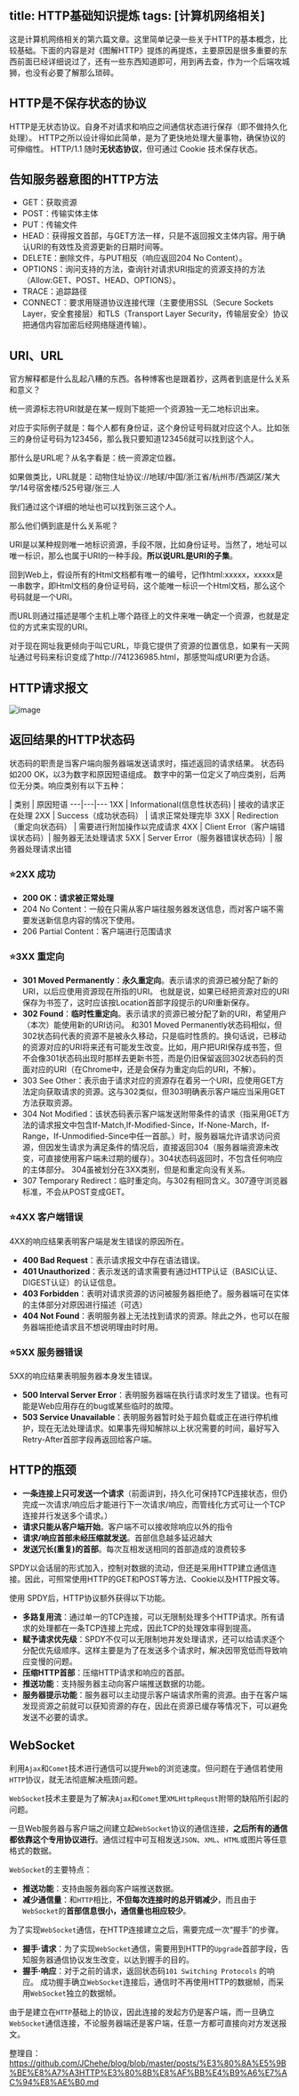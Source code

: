 title: HTTP基础知识提炼
tags: [计算机网络相关]
---

这是计算机网络相关的第六篇文章。这里简单记录一些关于HTTP的基本概念，比较基础。下面的内容是对《图解HTTP》提炼的再提炼，主要原因是很多重要的东西前面已经详细说过了，还有一些东西知道即可，用到再去查，作为一个后端攻城狮，也没有必要了解那么琐碎。
<!-- more -->


## HTTP是不保存状态的协议

HTTP是无状态协议。自身不对请求和响应之间通信状态进行保存（即不做持久化处理）。 HTTP之所以设计得如此简单，是为了更快地处理大量事物，确保协议的可伸缩性。 HTTP/1.1 随时**无状态协议**，但可通过 Cookie 技术保存状态。


## 告知服务器意图的HTTP方法

- GET：获取资源
- POST：传输实体主体
- PUT：传输文件
- HEAD：获得报文首部，与GET方法一样，只是不返回报文主体内容。用于确认URI的有效性及资源更新的日期时间等。
- DELETE：删除文件，与PUT相反（响应返回204 No Content）。
- OPTIONS：询问支持的方法，查询针对请求URI指定的资源支持的方法（Allow:GET、POST、HEAD、OPTIONS）。
- TRACE：追踪路径
- CONNECT：要求用隧道协议连接代理（主要使用SSL（Secure Sockets Layer，安全套接层）和TLS（Transport Layer Security，传输层安全）协议把通信内容加密后经网络隧道传输）。

## URI、URL

官方解释都是什么乱起八糟的东西。各种博客也是跟着抄，这两者到底是什么关系和意义？

统一资源标志符URI就是在某一规则下能把一个资源独一无二地标识出来。

对应于实际例子就是：每个人都有身份证，这个身份证号码就对应这个人。比如张三的身份证号码为123456，那么我只要知道123456就可以找到这个人。

那什么是URL呢？从名字看是：统一资源定位器。

如果做类比，URL就是：动物住址协议://地球/中国/浙江省/杭州市/西湖区/某大学/14号宿舍楼/525号寝/张三.人

我们通过这个详细的地址也可以找到张三这个人。

那么他们俩到底是什么关系呢？

URI是以某种规则唯一地标识资源，手段不限，比如身份证号。当然了，地址可以唯一标识，那么也属于URI的一种手段。**所以说URL是URI的子集**。

回到Web上，假设所有的Html文档都有唯一的编号，记作html:xxxxx，xxxxx是一串数字，即Html文档的身份证号码，这个能唯一标识一个Html文档，那么这个号码就是一个URI。

而URL则通过描述是哪个主机上哪个路径上的文件来唯一确定一个资源，也就是定位的方式来实现的URI。

对于现在网址我更倾向于叫它URL，毕竟它提供了资源的位置信息，如果有一天网址通过号码来标识变成了http://741236985.html，那感觉叫成URI更为合适。


## HTTP请求报文

![image](http://bloghello.oursnail.cn/http6-1.png)

## 返回结果的HTTP状态码

状态码的职责是当客户端向服务器端发送请求时，描述返回的请求结果。 状态码如200 OK，以3为数字和原因短语组成。 数字中的第一位定义了响应类别，后两位无分类。响应类别有以下五种：


 | 类别 |  原因短语
---|---|---
1XX | Informational(信息性状态码) | 接收的请求正在处理
2XX	| Success（成功状态码）	| 请求正常处理完毕
3XX	| Redirection（重定向状态码）	| 需要进行附加操作以完成请求
4XX	| Client Error（客户端错误状态码）|	服务器无法处理请求
5XX	| Server Error（服务器错误状态码）|	服务器处理请求出错


### ⭐2XX 成功

- **200 OK：请求被正常处理**
- 204 No Content：一般在只需从客户端往服务器发送信息，而对客户端不需要发送新信息内容的情况下使用。
- 206 Partial Content：客户端进行范围请求


### ⭐3XX 重定向

- **301 Moved Permanently**：**永久重定向**。表示请求的资源已被分配了新的URI，以后应使用资源现在所指的URI。 也就是说，如果已经把资源对应的URI保存为书签了，这时应该按Location首部字段提示的URI重新保存。
- **302 Found**：**临时性重定向**。表示请求的资源已被分配了新的URI，希望用户（本次）能使用新的URI访问。 和301 Moved Permanently状态码相似，但302状态码代表的资源不是被永久移动，只是临时性质的。换句话说，已移动的资源对应的URI将来还有可能发生改变。比如，用户把URI保存成书签，但不会像301状态码出现时那样去更新书签，而是仍旧保留返回302状态码的页面对应的URI（在Chrome中，还是会保存为重定向后的URI，不解）。
- 303 See Other：表示由于请求对应的资源存在着另一个URI，应使用GET方法定向获取请求的资源。这与302类似，但303明确表示客户端应当采用GET方法获取资源。
- 304 Not Modified：该状态码表示客户端发送附带条件的请求（指采用GET方法的请求报文中包含If-Match,If-Modified-Since，If-None-March，If-Range，If-Unmodified-Since中任一首部。）时，服务器端允许请求访问资源，但因发生请求为满足条件的情况后，直接返回304（服务器端资源未改变，可直接使用客户端未过期的缓存）。304状态码返回时，不包含任何响应的主体部分。
304虽被划分在3XX类别，但是和重定向没有关系。
- 307 Temporary Redirect：临时重定向。与302有相同含义。307遵守浏览器标准，不会从POST变成GET。

### ⭐4XX 客户端错误

4XX的响应结果表明客户端是发生错误的原因所在。

- **400 Bad Request**：表示请求报文中存在语法错误。
- **401 Unauthorized**：表示发送的请求需要有通过HTTP认证（BASIC认证、DIGEST认证）的认证信息。
- **403 Forbidden**：表明对请求资源的访问被服务器拒绝了。服务器端可在实体的主体部分对原因进行描述（可选）
- **404 Not Found**：表明服务器上无法找到请求的资源。除此之外，也可以在服务器端拒绝请求且不想说明理由时时用。

### ⭐5XX 服务器错误

5XX的响应结果表明服务器本身发生错误。

- **500 Interval Server Error**：表明服务器端在执行请求时发生了错误。也有可能是Web应用存在的bug或某些临时的故障。
- **503 Service Unavailable**：表明服务器暂时处于超负载或正在进行停机维护，现在无法处理请求。如果事先得知解除以上状况需要的时间，最好写入Retry-After首部字段再返回给客户端。


## HTTP的瓶颈

- **一条连接上只可发送一个请求**（前面讲到，持久化可保持TCP连接状态，但仍完成一次请求/响应后才能进行下一次请求/响应，而管线化方式可让一个TCP连接并行发送多个请求。）
- **请求只能从客户端开始**。客户端不可以接收除响应以外的指令
- **请求/响应首部未经压缩就发送**。首部信息越多延迟越大
- **发送冗长(重复)的首部**。每次互相发送相同的首部造成的浪费较多

SPDY以会话层的形式加入，控制对数据的流动，但还是采用HTTP建立通信连接。因此，可照常使用HTTP的GET和POST等方法、Cookie以及HTTP报文等。

使用 SPDY后，HTTP协议额外获得以下功能。

- **多路复用流**：通过单一的TCP连接，可以无限制处理多个HTTP请求。所有请求的处理都在一条TCP连接上完成，因此TCP的处理效率得到提高。
- **赋予请求优先级**：SPDY不仅可以无限制地并发处理请求，还可以给请求逐个分配优先级顺序。这样主要是为了在发送多个请求时，解决因带宽低而导致响应变慢的问题。
- **压缩HTTP首部**：压缩HTTP请求和响应的首部。
- **推送功能**：支持服务器主动向客户端推送数据的功能。
- **服务器提示功能**：服务器可以主动提示客户端请求所需的资源。由于在客户端发现资源之前就可以获知资源的存在，因此在资源已缓存等情况下，可以避免发送不必要的请求。


## WebSocket

利用`Ajax`和`Comet`技术进行通信可以提升`Web`的浏览速度。但问题在于通信若使用`HTTP`协议，就无法彻底解决瓶颈问题。

`WebSocket`技术主要是为了解决`Ajax`和`Comet`里`XMLHttpRequst`附带的缺陷所引起的问题。

一旦Web服务器与客户端之间建立起`WebSocket`协议的通信连接，**之后所有的通信都依靠这个专用协议进行**。通信过程中可互相发送`JSON`、`XML`、`HTML`或图片等任意格式的数据。

`WebSocket`的主要特点：

- **推送功能**：支持由服务器向客户端推送数据。
- **减少通信量**：和`HTTP`相比，**不但每次连接时的总开销减少**，而且由于`WebSocket`的**首部信息很小，通信量也相应较少**。

为了实现`WebSocket`通信，在HTTP连接建立之后，需要完成一次“握手”的步骤。

- **握手·请求**：为了实现`WebSocket`通信，需要用到HTTP的`Upgrade`首部字段，告知服务器通信协议发生改变，以达到握手的目的。
- **握手·响应**：对于之前的请求，返回状态码`101 Switching Protocols` 的响应。
成功握手确立`WebSocket`连接后，通信时不再使用HTTP的数据帧，而采用`WebSocket`独立的数据帧。

由于是建立在`HTTP`基础上的协议，因此连接的发起方仍是客户端，而一旦确立`WebSocket`通信连接，不论服务器端还是客户端，任意一方都可直接向对方发送报文。

整理自：https://github.com/JChehe/blog/blob/master/posts/%E3%80%8A%E5%9B%BE%E8%A7%A3HTTP%E3%80%8B%E8%AF%BB%E4%B9%A6%E7%AC%94%E8%AE%B0.md